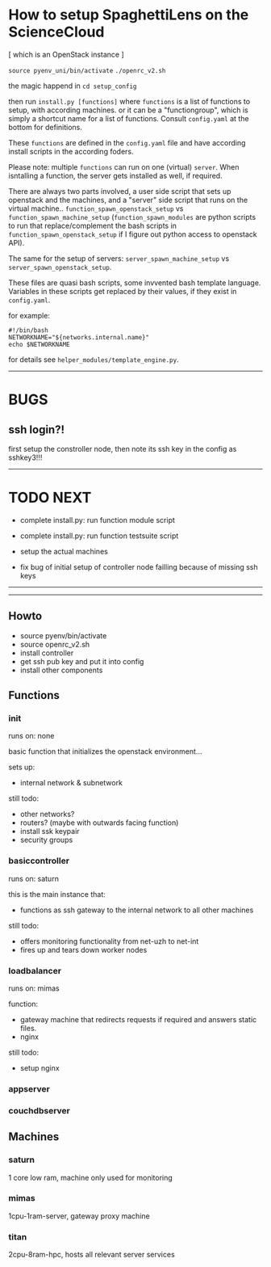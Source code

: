 # How to setup SpaghettiLens on the ScienceCloud

[ which is an OpenStack instance ]

`source pyenv_uni/bin/activate`
`./openrc_v2.sh`

the magic happend in `cd setup_config`

then run `install.py [functions]`
where `functions` is a list of functions to setup, with according machines.
or it can be a "functiongroup", which is simply a shortcut name for a list of functions. Consult `config.yaml` at the bottom for definitions.

These `functions` are defined in the `config.yaml` file and have according install scripts in the according foders.

Please note: multiple `functions` can run on one (virtual) `server`. When isntalling a function, the server gets installed as well, if required.

There are always two parts involved, a user side script that sets up openstack and the machines, and a "server" side script that runs on the virtual machine..
`function_spawn_openstack_setup` vs `function_spawn_machine_setup` (`function_spawn_modules` are python scripts to run that replace/complement the bash scripts in `function_spawn_openstack_setup` if I figure out python access to openstack API).

The same for the setup of servers: `server_spawn_machine_setup` vs `server_spawn_openstack_setup`.

These files are quasi bash scripts, some invvented bash template language. Variables in these scripts get replaced by their values, if they exist in `config.yaml`.

for example:

```
#!/bin/bash
NETWORKNAME="${networks.internal.name}"
echo $NETWORKNAME
```
for details see `helper_modules/template_engine.py`.

--------
# BUGS

## ssh login?!
first setup the constroller node, then note its ssh key in the config as sshkey3!!!



--------
# TODO NEXT

- complete install.py: run function module script 
- complete install.py: run function testsuite script 
- setup the actual machines

- fix bug of initial setup of controller node failling because of missing ssh keys

--------

--------
## Howto

- source pyenv/bin/activate
- source openrc_v2.sh
- install controller
- get ssh pub key and put it into config
- install other components



## Functions

### init
runs on: none

basic function that initializes the openstack environment...

sets up:
- internal network & subnetwork

still todo:
- other networks?
- routers? (maybe with outwards facing function)
- install ssk keypair
- security groups



### basiccontroller
runs on: saturn

this is the main instance that:
- functions as ssh gateway to the internal network to all other machines

still todo:
- offers monitoring functionality from net-uzh to net-int
- fires up and tears down worker nodes


### loadbalancer
runs on: mimas

function:
- gateway machine that redirects requests if required and answers static files.
- nginx

still todo:
- setup nginx 


### appserver


### couchdbserver







## Machines

### saturn
1 core low ram, machine only used for monitoring


### mimas
1cpu-1ram-server, gateway proxy machine

### titan
2cpu-8ram-hpc, hosts all relevant server services

